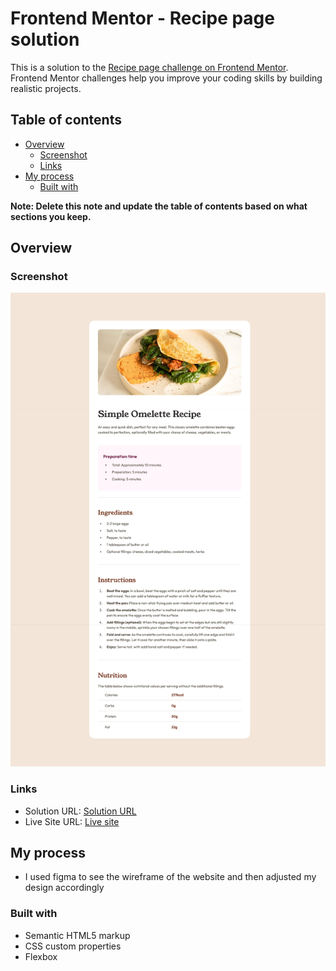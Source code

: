 # Frontend Mentor - Recipe page solution

This is a solution to the [Recipe page challenge on Frontend Mentor](https://www.frontendmentor.io/challenges/recipe-page-KiTsR8QQKm). Frontend Mentor challenges help you improve your coding skills by building realistic projects. 

## Table of contents

- [Overview](#overview)
  - [Screenshot](#screenshot)
  - [Links](#links)
- [My process](#my-process)
  - [Built with](#built-with)

**Note: Delete this note and update the table of contents based on what sections you keep.**

## Overview

### Screenshot

![](./screenshot.jpeg)

### Links

- Solution URL: [Solution URL](https://github.com/juliusalberto/recipe-page-main)
- Live Site URL: [Live site](https://recipe-page-main-olive.vercel.app/)

## My process
- I used figma to see the wireframe of the website and then adjusted my design accordingly

### Built with

- Semantic HTML5 markup
- CSS custom properties
- Flexbox


